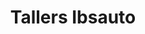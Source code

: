 ---
title: "Tallers Ibsauto"
url: /les-borges-blanques/tallers-ibsauto/
shop: reparación de automóviles
---
